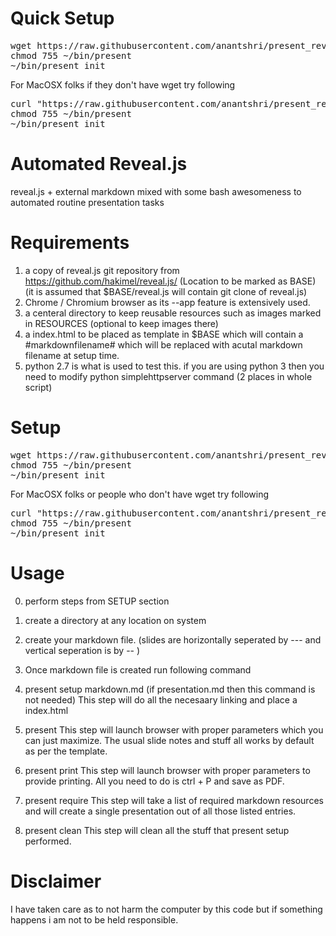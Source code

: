 Quick Setup
===========

<pre>
wget https://raw.githubusercontent.com/anantshri/present_revealjs_workflow_automation/master/present -O $HOME/bin/present
chmod 755 ~/bin/present
~/bin/present init
</pre>

For MacOSX folks if they don't have wget try following
<pre>
curl "https://raw.githubusercontent.com/anantshri/present_revealjs_workflow_automation/master/present" -o $HOME/bin/present
chmod 755 ~/bin/present
~/bin/present init
</pre>


Automated Reveal.js
===================

reveal.js + external markdown mixed with some bash awesomeness to automated routine presentation tasks

Requirements
============

1. a copy of reveal.js git repository from https://github.com/hakimel/reveal.js/ (Location to be marked as BASE) (it is assumed that $BASE/reveal.js will contain git clone of reveal.js)
2. Chrome / Chromium browser as its --app feature is extensively used.
3. a centeral directory to keep reusable resources such as images marked in RESOURCES (optional to keep images there)
4. a index.html to be placed as template in $BASE which will contain a #markdownfilename# which will be replaced with acutal markdown filename at setup time.
5. python 2.7 is what is used to test this. if you are using python 3 then you need to modify python simplehttpserver command (2 places in whole script)

Setup
===========

<pre>
wget https://raw.githubusercontent.com/anantshri/present_revealjs_workflow_automation/master/present -O $HOME/bin/present
chmod 755 ~/bin/present
~/bin/present init
</pre>

For MacOSX folks or people who don't have wget try following
<pre>
curl "https://raw.githubusercontent.com/anantshri/present_revealjs_workflow_automation/master/present" -o $HOME/bin/present
chmod 755 ~/bin/present
~/bin/present init
</pre>


Usage
=====

0) perform steps from SETUP section

1) create a directory at any location on system

2) create your markdown file. (slides are horizontally seperated by --- and vertical seperation is by -- )

3) Once markdown file is created run following command

4) present setup markdown.md (if presentation.md then this command is not needed)
This step will do all the necesaary linking and place a index.html 

5) present
This step will launch browser with proper parameters which you can just maximize. The usual slide notes and stuff all works by default as per the template.

6) present print
This step will launch browser with proper parameters to provide printing. All you need to do is ctrl + P and save as PDF.

7) present require
This step will take a list of required markdown resources and will create a single presentation out of all those listed entries.

8) present clean
This step will clean all the stuff that present setup performed.


Disclaimer 
==========

I have taken care as to not harm the computer by this code but if something happens i am not to be held responsible.
